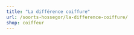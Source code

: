 ```yaml
---
title: "La différence coiffure"
url: /soorts-hossegor/la-difference-coiffure/
shop: coiffeur
---
```

